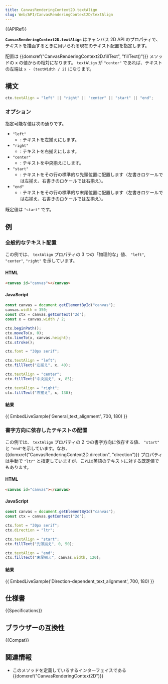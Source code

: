 ```yaml
---
title: CanvasRenderingContext2D.textAlign
slug: Web/API/CanvasRenderingContext2D/textAlign
---
```


{{APIRef}}

**`CanvasRenderingContext2D.textAlign`** はキャンバス 2D API のプロパティで、テキストを描画するときに用いられる現在のテキスト配置を指定します。

配置は {{domxref("CanvasRenderingContext2D.fillText", "fillText()")}} メソッドの x の値からの相対になります。 `textAlign` が `"center"` であれば、テキストの左端は `x - (textWidth / 2)` になります。

## 構文

```js
ctx.textAlign = "left" || "right" || "center" || "start" || "end";
```

### オプション

指定可能な値は次の通りです。

- `"left"`
  - : テキストを左揃えにします。
- `"right"`
  - : テキストを右揃えにします。
- `"center"`
  - : テキストを中央揃えにします。
- `"start"`
  - : テキストをその行の標準的な先頭位置に配置します（左書きロケールでは左揃え、右書きのロケールでは右揃え）。
- `"end"`
  - : テキストをその行の標準的な末尾位置に配置します（左書きロケールでは右揃え、右書きのロケールでは左揃え）。

既定値は `"start"` です。

## 例

### 全般的なテキスト配置

この例では、 `textAlign` プロパティの 3 つの「物理的な」値、 `"left"`, `"center"`, `"right"` を示しています。

#### HTML

```html
<canvas id="canvas"></canvas>
```

#### JavaScript

```js
const canvas = document.getElementById("canvas");
canvas.width = 350;
const ctx = canvas.getContext("2d");
const x = canvas.width / 2;

ctx.beginPath();
ctx.moveTo(x, 0);
ctx.lineTo(x, canvas.height);
ctx.stroke();

ctx.font = "30px serif";

ctx.textAlign = "left";
ctx.fillText("左揃え", x, 40);

ctx.textAlign = "center";
ctx.fillText("中央揃え", x, 85);

ctx.textAlign = "right";
ctx.fillText("右揃え", x, 130);
```

#### 結果

{{ EmbedLiveSample('General_text_alignment', 700, 180) }}

### 書字方向に依存したテキストの配置

この例では、 `textAlign` プロパティの 2 つの書字方向に依存する値、 `"start"` と `"end"`を示しています。なお、 {{domxref("CanvasRenderingContext2D.direction", "direction")}} プロパティは手動で `"ltr"` と指定していますが、これは英語のテキストに対する既定値でもあります。

#### HTML

```html
<canvas id="canvas"></canvas>
```

#### JavaScript

```js
const canvas = document.getElementById("canvas");
const ctx = canvas.getContext("2d");

ctx.font = "30px serif";
ctx.direction = "ltr";

ctx.textAlign = "start";
ctx.fillText("先頭揃え", 0, 50);

ctx.textAlign = "end";
ctx.fillText("末尾揃え", canvas.width, 120);
```

#### 結果

{{ EmbedLiveSample('Direction-dependent_text_alignment', 700, 180) }}

## 仕様書

{{Specifications}}

## ブラウザーの互換性

{{Compat}}

## 関連情報

- このメソッドを定義しているするインターフェイスである {{domxref("CanvasRenderingContext2D")}}
